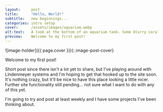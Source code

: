 ```yaml
---
layout:     post
title:      "Hello, World!"
subtitle:   new beginnings...
categories: intro setup 
cover:      /assets/images/aquarium.webp 
alt-text:   A look at the bottom of an aquarium tank. Some blurry coral-like organisms that look like they could be molded over. 
preview:    Welcome to my first post!
---
```


![image-holder]({{ page.cover }}){:.image-post-cover}

Welcome to my first post! 

Short post since there isn't a lot yet to share, but I've playing around with Lindenmeyer systems and I'm hoping to get that hooked up to the site soon. It's nothing crazy, but it'll be nice to have this place looking a little nicer. Further site functionality still pending... not sure what I want to do with any of this yet. 

I'm going to try and post at least weekly and I have some projects I've been thinking about. 
